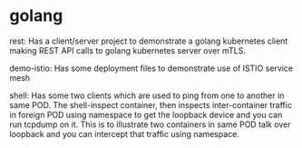 # golang

rest: 
	Has a client/server project to demonstrate a golang kubernetes client making REST API calls to golang kubernetes server over mTLS.

demo-istio: 
	Has some deployment files to demonstrate use of ISTIO service mesh

shell: 
	Has some two clients which are used to ping from one to another in same POD. 
	The shell-inspect container, then inspects inter-container traffic in foreign POD using namespace to get the loopback device and you can run tcpdump on it.
	This is to illustrate two containers in same POD talk over loopback and you can intercept that traffic using namespace.
